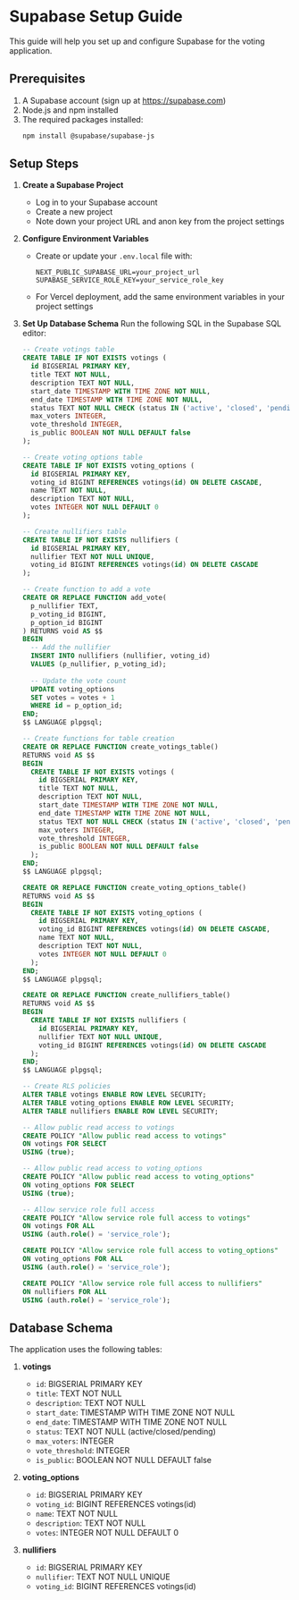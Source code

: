 # Supabase Setup Guide

This guide will help you set up and configure Supabase for the voting application.

## Prerequisites

1. A Supabase account (sign up at https://supabase.com)
2. Node.js and npm installed
3. The required packages installed:
   ```bash
   npm install @supabase/supabase-js
   ```

## Setup Steps

1. **Create a Supabase Project**
   - Log in to your Supabase account
   - Create a new project
   - Note down your project URL and anon key from the project settings

2. **Configure Environment Variables**
   - Create or update your `.env.local` file with:
     ```
     NEXT_PUBLIC_SUPABASE_URL=your_project_url
     SUPABASE_SERVICE_ROLE_KEY=your_service_role_key
     ```
   - For Vercel deployment, add the same environment variables in your project settings

3. **Set Up Database Schema**
   Run the following SQL in the Supabase SQL editor:

   ```sql
   -- Create votings table
   CREATE TABLE IF NOT EXISTS votings (
     id BIGSERIAL PRIMARY KEY,
     title TEXT NOT NULL,
     description TEXT NOT NULL,
     start_date TIMESTAMP WITH TIME ZONE NOT NULL,
     end_date TIMESTAMP WITH TIME ZONE NOT NULL,
     status TEXT NOT NULL CHECK (status IN ('active', 'closed', 'pending')),
     max_voters INTEGER,
     vote_threshold INTEGER,
     is_public BOOLEAN NOT NULL DEFAULT false
   );

   -- Create voting_options table
   CREATE TABLE IF NOT EXISTS voting_options (
     id BIGSERIAL PRIMARY KEY,
     voting_id BIGINT REFERENCES votings(id) ON DELETE CASCADE,
     name TEXT NOT NULL,
     description TEXT NOT NULL,
     votes INTEGER NOT NULL DEFAULT 0
   );

   -- Create nullifiers table
   CREATE TABLE IF NOT EXISTS nullifiers (
     id BIGSERIAL PRIMARY KEY,
     nullifier TEXT NOT NULL UNIQUE,
     voting_id BIGINT REFERENCES votings(id) ON DELETE CASCADE
   );

   -- Create function to add a vote
   CREATE OR REPLACE FUNCTION add_vote(
     p_nullifier TEXT,
     p_voting_id BIGINT,
     p_option_id BIGINT
   ) RETURNS void AS $$
   BEGIN
     -- Add the nullifier
     INSERT INTO nullifiers (nullifier, voting_id)
     VALUES (p_nullifier, p_voting_id);
     
     -- Update the vote count
     UPDATE voting_options
     SET votes = votes + 1
     WHERE id = p_option_id;
   END;
   $$ LANGUAGE plpgsql;

   -- Create functions for table creation
   CREATE OR REPLACE FUNCTION create_votings_table()
   RETURNS void AS $$
   BEGIN
     CREATE TABLE IF NOT EXISTS votings (
       id BIGSERIAL PRIMARY KEY,
       title TEXT NOT NULL,
       description TEXT NOT NULL,
       start_date TIMESTAMP WITH TIME ZONE NOT NULL,
       end_date TIMESTAMP WITH TIME ZONE NOT NULL,
       status TEXT NOT NULL CHECK (status IN ('active', 'closed', 'pending')),
       max_voters INTEGER,
       vote_threshold INTEGER,
       is_public BOOLEAN NOT NULL DEFAULT false
     );
   END;
   $$ LANGUAGE plpgsql;

   CREATE OR REPLACE FUNCTION create_voting_options_table()
   RETURNS void AS $$
   BEGIN
     CREATE TABLE IF NOT EXISTS voting_options (
       id BIGSERIAL PRIMARY KEY,
       voting_id BIGINT REFERENCES votings(id) ON DELETE CASCADE,
       name TEXT NOT NULL,
       description TEXT NOT NULL,
       votes INTEGER NOT NULL DEFAULT 0
     );
   END;
   $$ LANGUAGE plpgsql;

   CREATE OR REPLACE FUNCTION create_nullifiers_table()
   RETURNS void AS $$
   BEGIN
     CREATE TABLE IF NOT EXISTS nullifiers (
       id BIGSERIAL PRIMARY KEY,
       nullifier TEXT NOT NULL UNIQUE,
       voting_id BIGINT REFERENCES votings(id) ON DELETE CASCADE
     );
   END;
   $$ LANGUAGE plpgsql;

   -- Create RLS policies
   ALTER TABLE votings ENABLE ROW LEVEL SECURITY;
   ALTER TABLE voting_options ENABLE ROW LEVEL SECURITY;
   ALTER TABLE nullifiers ENABLE ROW LEVEL SECURITY;

   -- Allow public read access to votings
   CREATE POLICY "Allow public read access to votings"
   ON votings FOR SELECT
   USING (true);

   -- Allow public read access to voting_options
   CREATE POLICY "Allow public read access to voting_options"
   ON voting_options FOR SELECT
   USING (true);

   -- Allow service role full access
   CREATE POLICY "Allow service role full access to votings"
   ON votings FOR ALL
   USING (auth.role() = 'service_role');

   CREATE POLICY "Allow service role full access to voting_options"
   ON voting_options FOR ALL
   USING (auth.role() = 'service_role');

   CREATE POLICY "Allow service role full access to nullifiers"
   ON nullifiers FOR ALL
   USING (auth.role() = 'service_role');
   ```

## Database Schema

The application uses the following tables:

1. **votings**
   - `id`: BIGSERIAL PRIMARY KEY
   - `title`: TEXT NOT NULL
   - `description`: TEXT NOT NULL
   - `start_date`: TIMESTAMP WITH TIME ZONE NOT NULL
   - `end_date`: TIMESTAMP WITH TIME ZONE NOT NULL
   - `status`: TEXT NOT NULL (active/closed/pending)
   - `max_voters`: INTEGER
   - `vote_threshold`: INTEGER
   - `is_public`: BOOLEAN NOT NULL DEFAULT false

2. **voting_options**
   - `id`: BIGSERIAL PRIMARY KEY
   - `voting_id`: BIGINT REFERENCES votings(id)
   - `name`: TEXT NOT NULL
   - `description`: TEXT NOT NULL
   - `votes`: INTEGER NOT NULL DEFAULT 0

3. **nullifiers**
   - `id`: BIGSERIAL PRIMARY KEY
   - `nullifier`: TEXT NOT NULL UNIQUE
   - `voting_id`: BIGINT REFERENCES votings(id)


